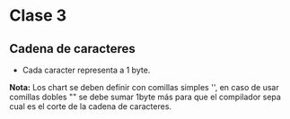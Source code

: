 # Clase 3

## Cadena de caracteres

- Cada caracter representa a 1 byte.

**Nota:** Los chart se deben definir con comillas simples '', en caso de usar comillas dobles "" se debe sumar 1byte más para que el compilador sepa cual es el corte de la cadena de caracteres.